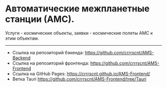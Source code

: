 # Автоматические межпланетные станции (АМС).
Услуги - космические объекты, заявки - космические полеты АМС к этим объектам.

---
* Ссылка на репозиторий бэкенда:
https://github.com/crrrscnt/AMS-Backend
* Ссылка на репозиторий фронтенда:
https://github.com/crrrscnt/AMS-Frontend
* Ссылка на GitHub Pages:
https://crrrscnt.github.io/AMS-Frontend/
* Ветка Tauri
https://github.com/crrrscnt/AMS-Frontend/tree/Tauri
